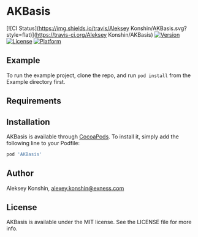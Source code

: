 # AKBasis

[![CI Status](https://img.shields.io/travis/Aleksey Konshin/AKBasis.svg?style=flat)](https://travis-ci.org/Aleksey Konshin/AKBasis)
[![Version](https://img.shields.io/cocoapods/v/AKBasis.svg?style=flat)](https://cocoapods.org/pods/AKBasis)
[![License](https://img.shields.io/cocoapods/l/AKBasis.svg?style=flat)](https://cocoapods.org/pods/AKBasis)
[![Platform](https://img.shields.io/cocoapods/p/AKBasis.svg?style=flat)](https://cocoapods.org/pods/AKBasis)

## Example

To run the example project, clone the repo, and run `pod install` from the Example directory first.

## Requirements

## Installation

AKBasis is available through [CocoaPods](https://cocoapods.org). To install
it, simply add the following line to your Podfile:

```ruby
pod 'AKBasis'
```

## Author

Aleksey Konshin, alexey.konshin@exness.com

## License

AKBasis is available under the MIT license. See the LICENSE file for more info.
